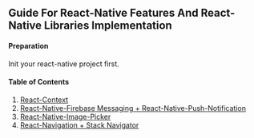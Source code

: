 ## Guide For React-Native Features And React-Native Libraries Implementation

#### Preparation

Init your react-native project first.

#### Table of Contents

1. [React-Context](./react-context/readme.md)
2. [React-Native-Firebase Messaging + React-Native-Push-Notification](./react-native-firebase-messaging-and-react-native-push-notification.md/readme.md)
3. [React-Native-Image-Picker](./react-native-image-picker/readme.md)
4. [React-Navigation + Stack Navigator](./react-navigation-and-stack-navigator/readme.md)
